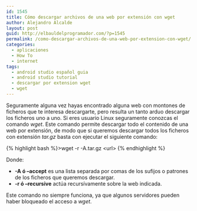 ```yaml
---
id: 1545
title: Cómo descargar archivos de una web por extensión con wget
author: Alejandro Alcalde
layout: post
guid: http://elbauldelprogramador.com/?p=1545
permalink: /como-descargar-archivos-de-una-web-por-extension-con-wget/
categories:
  - aplicaciones
  - How To
  - internet
tags:
  - android studio español guia
  - android studio tutorial
  - descargar por extension wget
  - wget
---
```

Seguramente alguna vez hayas encontrado alguna web con montones de ficheros que te interesa descargarte, pero resulta un tanto arduo descargar los ficheros uno a uno. Si eres usuario Linux seguramente conozcas el comando *wget*. Este comando permite descargar todo el contenido de una web por extensión, de modo que si queremos descargar todos los ficheros con extensión *tar.gz* basta con ejecutar el siguiente comando:  
  
<!--more-->

{% highlight bash %}>wget -r -A.tar.gz &lt;url>
{% endhighlight %}

Donde:

  * **-A ó &#8211;accept** es una lista separada por comas de los sufijos o patrones de los ficheros que queremos descargar.
  * **-r ó &#8211;recursive** actúa recursívamente sobre la web indicada.

Este comando no siempre funciona, ya que algunos servidores pueden haber bloqueado el acceso a *wget*.

